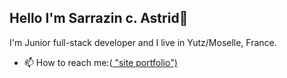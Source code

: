 ## Hello I'm **Sarrazin c. Astrid**👋
 I'm Junior full-stack developer and I live in Yutz/Moselle, France.
<!--
**astridCS/astridCS** is a ✨ _special_ ✨ repository because its `README.md` (this file) appears on your GitHub profile.

Here are some ideas to get you started:

- 🔭 I’m currently working on ...
- 🌱 I’m currently learning ...
- 👯 I’m looking to collaborate on ...
- 🤔 I’m looking for help with ...
- 💬 Ask me about ...
-->
- 📫 How to reach me:(<a href="https://astriddev.com"> "site portfolio") 
  <!--
- 😄 Pronouns: ...
- ⚡ Fun fact: ...
-->
